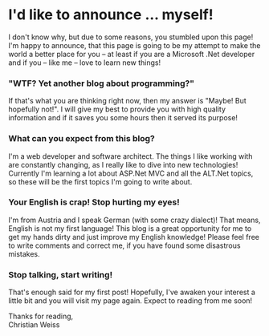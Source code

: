 # I'd like to announce ... myself!


I don't know why, but due to some reasons, you stumbled upon this page! I'm happy to announce, that this page is going to be my attempt to make the world a better place for you – at least if you are a Microsoft .Net developer and if you – like me – love to learn new things!

### "WTF? Yet another blog about programming?"

If that's what you are thinking right now, then my answer is "Maybe! But hopefully not!". I will give my best to provide you with high quality information and if it saves you some hours then it served its purpose!

### What can you expect from this blog?

I'm a web developer and software architect. The things I like working with are constantly changing, as I really like to dive into new technologies! Currently I'm learning a lot about ASP.Net MVC and all the ALT.Net topics, so these will be the first topics I'm going to write about.

<!--more-->

### Your English is crap! Stop hurting my eyes!

I'm from Austria and I speak German (with some crazy dialect)! That means, English is not my first language! This blog is a great opportunity for me to get my hands dirty and just improve my English knowledge! Please feel free to write comments and correct me, if you have found some disastrous mistakes.

### Stop talking, start writing!

That's enough said for my first post! Hopefully, I've awaken your interest a little bit and you will visit my page again. Expect to reading from me soon!

Thanks for reading,  
Christian Weiss

